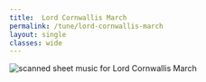 ```yaml
---
title:  Lord Cornwallis March
permalink: /tune/lord-cornwallis-march
layout: single
classes: wide
---
```


<img src="/tune/scan/lord-cornwallis-march.jpg" alt="scanned sheet music for Lord Cornwallis March">

